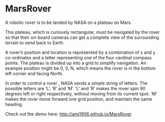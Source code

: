 MarsRover
=========
A robotic rover is to be landed by NASA on a plateau on Mars.

This plateau, which is curiously rectangular, must be navigated by the rover so that their on-board cameras can get a complete view of the surrounding terrain to send back to Earth.

A rover’s position and location is represented by a combination of x and y co-ordinates and a letter representing one of the four cardinal compass points. The plateau is divided up into a grid to simplify navigation. 
An example position might be 0, 0, N, which means the rover is in the bottom left corner and facing North.

In order to control a rover , NASA sends a simple string of letters. The possible letters are ‘L’, ‘R’ and ‘M’. 
‘L’ and ‘R’ makes the rover spin 90 degrees left or right respectively, without moving from its current spot. 
‘M’ makes the rover move forward one grid position, and maintain the same heading.

Check out the demo here: http://ami1906.github.io/MarsRover
